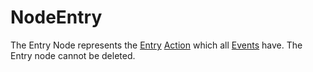 # NodeEntry


The Entry Node represents the [Entry](entry-action.md) [Action](discourse-action.md) which all [Events](discourse-event.md) have. The Entry node cannot be deleted.

